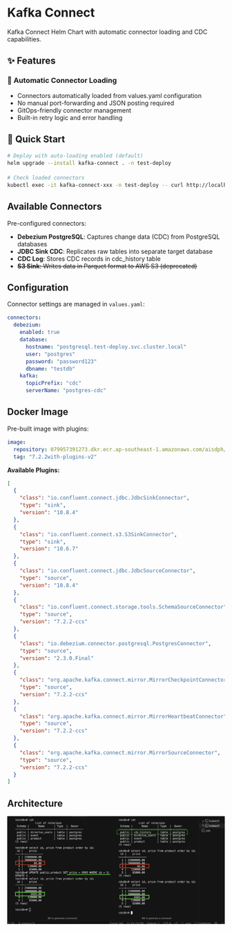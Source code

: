 # Kafka Connect

Kafka Connect Helm Chart with automatic connector loading and CDC capabilities.

## ✨ Features

### 🚀 **Automatic Connector Loading**
- Connectors automatically loaded from values.yaml configuration
- No manual port-forwarding and JSON posting required
- GitOps-friendly connector management
- Built-in retry logic and error handling

## 🚀 Quick Start

```bash
# Deploy with auto-loading enabled (default)
helm upgrade --install kafka-connect . -n test-deploy

# Check loaded connectors
kubectl exec -it kafka-connect-xxx -n test-deploy -- curl http://localhost:8083/connectors
```

## Available Connectors

Pre-configured connectors:

- **Debezium PostgreSQL**: Captures change data (CDC) from PostgreSQL databases
- **JDBC Sink CDC**: Replicates raw tables into separate target database  
- **CDC Log**: Stores CDC records in cdc_history table
- ~~**S3 Sink**: Writes data in Parquet format to AWS S3 (deprecated)~~

## Configuration

Connector settings are managed in `values.yaml`:

```yaml
connectors:
  debezium:
    enabled: true
    database:
      hostname: "postgresql.test-deploy.svc.cluster.local"
      user: "postgres"
      password: "password123"
      dbname: "testdb"
    kafka:
      topicPrefix: "cdc"
      serverName: "postgres-cdc"
```

## Docker Image

Pre-built image with plugins:

```yaml
image:
  repository: 079957391273.dkr.ecr.ap-southeast-1.amazonaws.com/aisdph/kafka-connect
  tag: "7.2.2with-plugins-v2"
```

**Available Plugins:**
```json
[
  {
    "class": "io.confluent.connect.jdbc.JdbcSinkConnector",
    "type": "sink",
    "version": "10.8.4"
  },
  {
    "class": "io.confluent.connect.s3.S3SinkConnector",
    "type": "sink",
    "version": "10.6.7"
  },
  {
    "class": "io.confluent.connect.jdbc.JdbcSourceConnector",
    "type": "source",
    "version": "10.8.4"
  },
  {
    "class": "io.confluent.connect.storage.tools.SchemaSourceConnector",
    "type": "source",
    "version": "7.2.2-ccs"
  },
  {
    "class": "io.debezium.connector.postgresql.PostgresConnector",
    "type": "source",
    "version": "2.3.0.Final"
  },
  {
    "class": "org.apache.kafka.connect.mirror.MirrorCheckpointConnector",
    "type": "source",
    "version": "7.2.2-ccs"
  },
  {
    "class": "org.apache.kafka.connect.mirror.MirrorHeartbeatConnector",
    "type": "source",
    "version": "7.2.2-ccs"
  },
  {
    "class": "org.apache.kafka.connect.mirror.MirrorSourceConnector",
    "type": "source",
    "version": "7.2.2-ccs"
  }
]
```

## Architecture

![CDC Diagram](docs/image/cdc1.png)